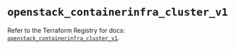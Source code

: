 # `openstack_containerinfra_cluster_v1`

Refer to the Terraform Registry for docs: [`openstack_containerinfra_cluster_v1`](https://registry.terraform.io/providers/terraform-provider-openstack/openstack/3.0.0/docs/resources/containerinfra_cluster_v1).

